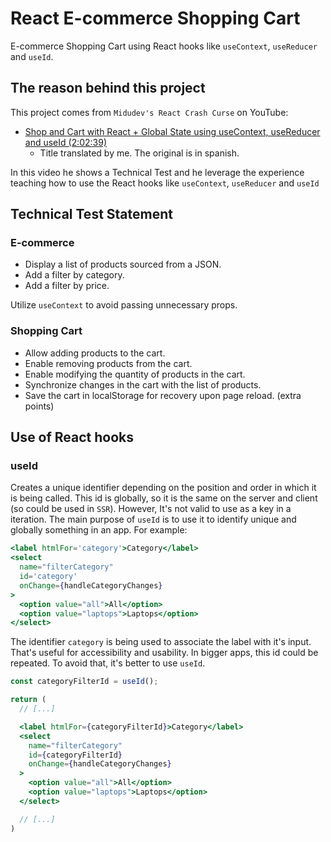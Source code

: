 # React E-commerce Shopping Cart

E-commerce Shopping Cart using React hooks like `useContext`, `useReducer` and
`useId`.

## The reason behind this project

This project comes from `Midudev's React Crash Curse` on YouTube:

- [Shop and Cart with React + Global State using useContext, useReducer and
  useId (2:02:39)](https://www.youtube.com/watch?v=B9tDYAZZxcE&list=PLUofhDIg_38q4D0xNWp7FEHOTcZhjWJ29&index=6)
  - Title translated by me. The original is in spanish.

In this video he shows a Technical Test and he leverage the experience teaching
how to use the React hooks like `useContext`, `useReducer` and `useId`

## Technical Test Statement

### E-commerce

- Display a list of products sourced from a JSON.
- Add a filter by category.
- Add a filter by price.

Utilize `useContext` to avoid passing unnecessary props.

### Shopping Cart

- Allow adding products to the cart.
- Enable removing products from the cart.
- Enable modifying the quantity of products in the cart.
- Synchronize changes in the cart with the list of products.
- Save the cart in localStorage for recovery upon page reload. (extra points)

## Use of React hooks

### useId

Creates a unique identifier depending on the position and order in which it is
being called. This id is globally, so it is the same on the server and client
(so could be used in `SSR`). However, It's not valid to use as a key in a
iteration. The main purpose of `useId` is to use it to identify unique and
globally something in an app. For example:

```jsx
<label htmlFor='category'>Category</label>
<select
  name="filterCategory"
  id='category'
  onChange={handleCategoryChanges}
>
  <option value="all">All</option>
  <option value="laptops">Laptops</option>
</select>
```

The identifier `category` is being used to associate the label with it's input.
That's useful for accessibility and usability. In bigger apps, this id could be
repeated. To avoid that, it's better to use `useId`.

```jsx
const categoryFilterId = useId();

return (
  // [...]

  <label htmlFor={categoryFilterId}>Category</label>
  <select
    name="filterCategory"
    id={categoryFilterId}
    onChange={handleCategoryChanges}
  >
    <option value="all">All</option>
    <option value="laptops">Laptops</option>
  </select>

  // [...]
)
```

